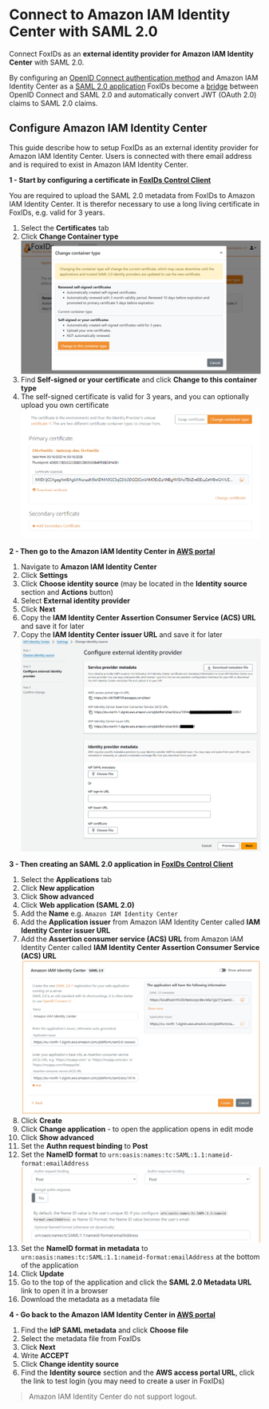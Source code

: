 ﻿# Connect to Amazon IAM Identity Center with SAML 2.0

Connect FoxIDs as an **external identity provider for Amazon IAM Identity Center** with SAML 2.0.

By configuring an [OpenID Connect authentication method](auth-method-oidc.md) and Amazon IAM Identity Center as a [SAML 2.0 application](app-reg-saml-2.0.md) FoxIDs become a [bridge](bridge.md) between OpenID Connect and SAML 2.0 and automatically convert JWT (OAuth 2.0) claims to SAML 2.0 claims.

## Configure Amazon IAM Identity Center

This guide describe how to setup FoxIDs as an external identity provider for Amazon IAM Identity Center. Users is connected with there email address and is required to exist in Amazon IAM Identity Center.

**1 - Start by configuring a certificate in [FoxIDs Control Client](control.md#foxids-control-client)**

You are required to upload the SAML 2.0 metadata from FoxIDs to Amazon IAM Identity Center. It is therefor necessary to use a long living certificate in FoxIDs, e.g. valid for 3 years.

1. Select the **Certificates** tab
2. Click **Change Container type**
![Change certificate container type in FoxIDs](images/howto-certificate-type.png)
3. Find **Self-signed or your certificate** and click **Change to this container type**
4. The self-signed certificate is valid for 3 years, and you can optionally upload you own certificate
![Change certificate in FoxIDs](images/howto-certificate-change.png)


**2 - Then go to the Amazon IAM Identity Center in [AWS portal](https://aws.amazon.com/)**

 1. Navigate to **Amazon IAM Identity Center**
 2. Click **Settings** 
 3. Click **Choose identity source** (may be located in the **Identity source** section and **Actions** button)
 4. Select **External identity provider**
 5. Click **Next**
 6. Copy the **IAM Identity Center Assertion Consumer Service (ACS) URL** and save it for later
 7. Copy the **IAM Identity Center issuer URL** and save it for later
![Read ACS and issuer in Amazon IAM Identity Center](images/app-reg-howto-saml-amazon-iam-ic-acs-issuer.png)

**3 - Then creating an SAML 2.0 application in [FoxIDs Control Client](control.md#foxids-control-client)**

1. Select the **Applications** tab
2. Click **New application**
3. Click **Show advanced**
4. Click **Web application (SAML 2.0)**
5. Add the **Name** e.g. `Amazon IAM Identity Center`
6. Add the **Application issuer** from Amazon IAM Identity Center called **IAM Identity Center issuer URL**
7. Add the **Assertion consumer service (ACS) URL** from Amazon IAM Identity Center called **IAM Identity Center Assertion Consumer Service (ACS) URL** 
![Add issuer and ACS in FoxIDs](images/app-reg-howto-saml-amazon-iam-ic-create.png)
8. Click **Create**
9. Click **Change application** - to open the application opens in edit mode
10. Click **Show advanced**
11. Set the **Authn request binding** to **Post**
12. Set the **NameID format** to `urn:oasis:names:tc:SAML:1.1:nameid-format:emailAddress`
![Set binding and NameID format in FoxIDs](images/app-reg-howto-saml-amazon-iam-ic-binding-format.png)
13. Set the **NameID format in metadata** to `urn:oasis:names:tc:SAML:1.1:nameid-format:emailAddress` at the bottom of the application
14. Click **Update**
15. Go to the top of the application and click the **SAML 2.0 Metadata URL** link to open it in a browser
16. Download the metadata as a metadata file
 
**4 - Go back to the Amazon IAM Identity Center in [AWS portal](https://aws.amazon.com/)**

1. Find the **IdP SAML metadata** and click **Choose file**
2. Select the metadata file from FoxIDs
3. Click **Next**
4. Write **ACCEPT**
5. Click **Change identity source**
6. Find the **Identity source** section and the **AWS access portal URL**, click the link to test login (you may need to create a user in FoxIDs)

> Amazon IAM Identity Center do not support logout.